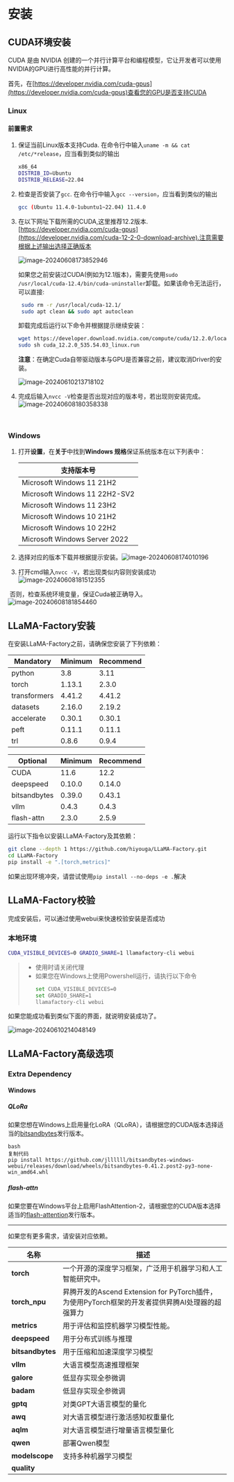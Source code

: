# 安装

## CUDA环境安装

CUDA 是由 NVIDIA 创建的一个并行计算平台和编程模型，它让开发者可以使用NVIDIA的GPU进行高性能的并行计算。

首先，在[https://developer.nvidia.com/cuda-gpus](https://developer.nvidia.com/cuda-gpus)查看您的GPU是否支持CUDA
### Linux

#### 前置需求

1. 保证当前Linux版本支持Cuda. 在命令行中输入`uname -m && cat /etc/*release`，应当看到类似的输出

   ```bash
   x86_64
   DISTRIB_ID=Ubuntu
   DISTRIB_RELEASE=22.04
   ```

2. 检查是否安装了`gcc`. 在命令行中输入`gcc --version`，应当看到类似的输出

   ```bash
   gcc (Ubuntu 11.4.0-1ubuntu1~22.04) 11.4.0
   ```

3. 在以下网址下载所需的CUDA,这里推荐12.2版本.[https://developer.nvidia.com/cuda-gpus](https://developer.nvidia.com/cuda-12-2-0-download-archive).注意需要根据上述输出选择正确版本

   ![image-20240608173852946](C:/Users/grade/Desktop/deepLearning/llama_factory/image-20240608173852946.png)

   如果您之前安装过CUDA(例如为12.1版本)，需要先使用`sudo /usr/local/cuda-12.4/bin/cuda-uninstaller`卸载。如果该命令无法运行，可以直接:

   ```bash
    sudo rm -r /usr/local/cuda-12.1/
    sudo apt clean && sudo apt autoclean
   ```

   卸载完成后运行以下命令并根据提示继续安装：

   ```bash
   wget https://developer.download.nvidia.com/compute/cuda/12.2.0/local_installers/cuda_12.2.0_535.54.03_linux.run
   sudo sh cuda_12.2.0_535.54.03_linux.run
   ```

   **注意**：在确定Cuda自带驱动版本与GPU是否兼容之前，建议取消Driver的安装。

    ![image-20240610213718102](C:/Users/grade/Desktop/deepLearning/llama_factory/image-20240610213718102.png)

4. 完成后输入`nvcc -V`检查是否出现对应的版本号，若出现则安装完成。![image-20240608180358338](C:/Users/grade/Desktop/deepLearning/llama_factory/image-20240608180358338.png)

​	  

### Windows

1. 打开**设置**，在**关于**中找到**Windows 规格**保证系统版本在以下列表中：

   | 支持版本号                    |
   | ----------------------------- |
   | Microsoft Windows 11 21H2     |
   | Microsoft Windows 11 22H2-SV2 |
   | Microsoft Windows 11 23H2     |
   | Microsoft Windows 10 21H2     |
   | Microsoft Windows 10 22H2     |
   | Microsoft Windows Server 2022 |

2. 选择对应的版本下载并根据提示安装。![image-20240608174010196](C:/Users/grade/Desktop/deepLearning/llama_factory/image-20240608174010196.png)

3. 打开cmd输入`nvcc -V`，若出现类似内容则安装成功![image-20240608181512355](C:/Users/grade/Desktop/deepLearning/llama_factory/image-20240608181512355.png)

​		否则，检查系统环境变量，保证Cuda被正确导入。	![image-20240608181854460](C:/Users/grade/Desktop/deepLearning/llama_factory/image-20240608181854460.png)





## LLaMA-Factory安装

在安装LLaMA-Factory之前，请确保您安装了下列依赖：

| Mandatory    | Minimum | Recommend |
| ------------ | ------- | --------- |
| python       | 3.8     | 3.11      |
| torch        | 1.13.1  | 2.3.0     |
| transformers | 4.41.2  | 4.41.2    |
| datasets     | 2.16.0  | 2.19.2    |
| accelerate   | 0.30.1  | 0.30.1    |
| peft         | 0.11.1  | 0.11.1    |
| trl          | 0.8.6   | 0.9.4     |

| Optional     | Minimum | Recommend |
| ------------ | ------- | --------- |
| CUDA         | 11.6    | 12.2      |
| deepspeed    | 0.10.0  | 0.14.0    |
| bitsandbytes | 0.39.0  | 0.43.1    |
| vllm         | 0.4.3   | 0.4.3     |
| flash-attn   | 2.3.0   | 2.5.9     |

运行以下指令以安装LLaMA-Factory及其依赖：

```bash
git clone --depth 1 https://github.com/hiyouga/LLaMA-Factory.git
cd LLaMA-Factory
pip install -e ".[torch,metrics]"
```

如果出现环境冲突，请尝试使用`pip install --no-deps -e .`解决

## LLaMA-Factory校验

完成安装后，可以通过使用webui来快速校验安装是否成功

### 本地环境

```bash
CUDA_VISIBLE_DEVICES=0 GRADIO_SHARE=1 llamafactory-cli webui
```

>
> - 使用时请关闭代理
> - 如果您在Windows上使用Powershell运行，请执行以下命令
>   ```bash
>   set CUDA_VISIBLE_DEVICES=0
>   set GRADIO_SHARE=1
>   llamafactory-cli webui
>   ```
>

如果您能成功看到类似下面的界面，就说明安装成功了。

![image-20240610214048149](C:/Users/grade/Desktop/deepLearning/llama_factory/image-20240610214048149.png)

## LLaMA-Factory高级选项

### Extra Dependency

#### Windows

##### QLoRa

如果您想在Windows上启用量化LoRA（QLoRA），请根据您的CUDA版本选择适当的[bitsandbytes](https://github.com/jllllll/bitsandbytes-windows-webui/releases/tag/wheels)发行版本。

```
bash
复制代码
pip install https://github.com/jllllll/bitsandbytes-windows-webui/releases/download/wheels/bitsandbytes-0.41.2.post2-py3-none-win_amd64.whl
```

##### flash-attn

如果您要在Windows平台上启用FlashAttention-2，请根据您的CUDA版本选择适当的[flash-attention](https://github.com/bdashore3/flash-attention/releases)发行版本。

------------------------------

如果您有更多需求，请安装对应依赖。

| 名称             | 描述                                                         |
| ---------------- | ------------------------------------------------------------ |
| **torch**        | 一个开源的深度学习框架，广泛用于机器学习和人工智能研究中。   |
| **torch_npu**    | 昇腾开发的Ascend Extension for PyTorch插件，为使用PyTorch框架的开发者提供昇腾AI处理器的超强算力 |
| **metrics**      | 用于评估和监控机器学习模型性能。                             |
| **deepspeed**    | 用于分布式训练与推理                                         |
| **bitsandbytes** | 用于压缩和加速深度学习模型                                   |
| **vllm**         | 大语言模型高速推理框架                                       |
| **galore**       | 低显存实现全参微调                                           |
| **badam**        | 低显存实现全参微调                                           |
| **gptq**         | 对类GPT大语言模型的量化                                      |
| **awq**          | 对大语言模型进行激活感知权重量化                             |
| **aqlm**         | 对大语言模型进行增量语言模型量化                             |
| **qwen**         | 部署Qwen模型                                                 |
| **modelscope**   | 支持多种机器学习模型                                         |
| **quality**      |                                                              |


